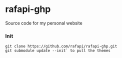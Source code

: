 # rafapi-ghp
Source code for my personal website

### Init
```
git clone https://github.com/rafapi/rafapi-ghp.git
git submodule update --init` to pull the themes
```
